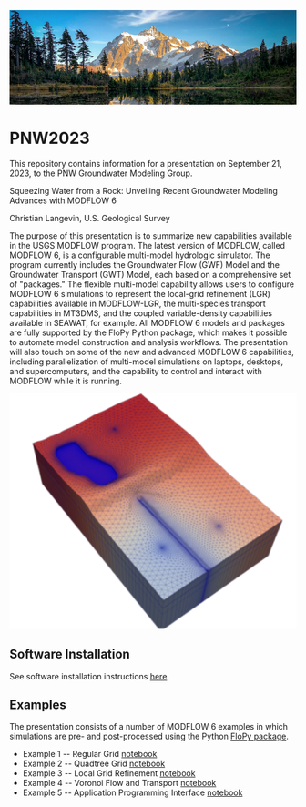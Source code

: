 ![alt](images/header.png)

# PNW2023

This repository contains information for a presentation on September 21, 2023, to the PNW Groundwater Modeling Group.


Squeezing Water from a Rock: Unveiling Recent Groundwater Modeling Advances with MODFLOW 6 

Christian Langevin, U.S. Geological Survey

The purpose of this presentation is to summarize new capabilities available in the USGS MODFLOW program.  The latest version of MODFLOW, called MODFLOW 6, is a configurable multi-model hydrologic simulator.  The program currently includes the Groundwater Flow (GWF) Model and the Groundwater Transport (GWT) Model, each based on a comprehensive set of "packages."  The flexible multi-model capability allows users to configure MODFLOW 6 simulations to represent the local-grid refinement (LGR) capabilities available in MODFLOW-LGR, the multi-species transport capabilities in MT3DMS, and the coupled variable-density capabilities available in SEAWAT, for example.  All MODFLOW 6 models and packages are fully supported by the FloPy Python package, which makes it possible to automate model construction and analysis workflows.  The presentation will also touch on some of the new and advanced MODFLOW 6 capabilities, including parallelization of multi-model simulations on laptops, desktops, and supercomputers, and the capability to control and interact with MODFLOW while it is running.   

 
![alt](images/grid.png)

## Software Installation

See software installation instructions [here](./software.md).

## Examples

The presentation consists of a number of MODFLOW 6 examples in which simulations are pre- and post-processed using the Python [FloPy package](https://github.com/modflowpy/flopy).  

* Example 1 -- Regular Grid [notebook](./notebooks/ex1.ipynb)
* Example 2 -- Quadtree Grid [notebook](./notebooks/ex2.ipynb)
* Example 3 -- Local Grid Refinement [notebook](./notebooks/ex3.ipynb)
* Example 4 -- Voronoi Flow and Transport [notebook](./notebooks/ex4.ipynb)
* Example 5 -- Application Programming Interface [notebook](./notebooks/ex5.ipynb)
